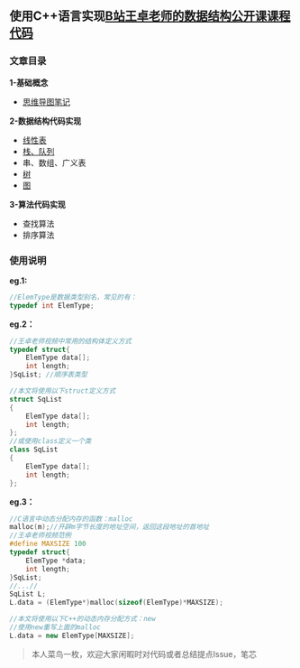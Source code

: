 ## 使用C++语言实现[B站王卓老师的数据结构公开课课程代码](https://www.bilibili.com/video/BV1nJ411V7bd?p=1)


### 文章目录

**1-基础概念**

- [思维导图笔记](https://www.processon.com/view/link/601d43ad5653bb053e33e231)

**2-数据结构代码实现**

- [线性表](https://github.com/IRVINGL/Algorithm_fromBilibili/blob/main/%E7%BA%BF%E6%80%A7%E8%A1%A8.md)
- [栈、队列](https://github.com/IRVING-L/Algorithm_fromBilibili/blob/main/%E6%A0%88%E5%92%8C%E9%98%9F%E5%88%97.md)
- 串、数组、广义表
- [树](https://github.com/IRVING-L/DataStruct_fromBilibili/blob/main/%E4%BA%8C%E5%8F%89%E6%A0%91.md)
- [图](https://github.com/IRVING-L/DataStruct_fromBilibili/blob/main/%E5%9B%BE.md)

**3-算法代码实现**

- 查找算法
- 排序算法


### <span id="ch0">使用说明</span>  

**eg.1:**

~~~cpp
//ElemType是数据类型别名，常见的有：
typedef int ElemType;
~~~


**eg.2：**

~~~cpp
//王卓老师视频中常用的结构体定义方式
typedef struct{
    ElemType data[];
    int length;
}SqList; //顺序表类型
~~~

~~~cpp
//本文将使用以下struct定义方式
struct SqList
{
    ElemType data[];
    int length;
};
//或使用class定义一个类
class SqList
{
    ElemType data[];
    int length;
};
~~~

**eg.3：**

~~~c
//C语言中动态分配内存的函数：malloc
malloc(m);//开辟m字节长度的地址空间，返回这段地址的首地址
//王卓老师视频范例
#define MAXSIZE 100
typedef struct{
    ElemType *data;
    int length;
}SqList;
//...//
SqList L;
L.data = (ElemType*)malloc(sizeof(ElemType)*MAXSIZE);
~~~

~~~cpp
//本文将使用以下C++的动态内存分配方式：new
//使用new重写上面的malloc
L.data = new ElemType[MAXSIZE];
~~~

> 本人菜鸟一枚，欢迎大家闲暇时对代码或者总结提点Issue，笔芯
